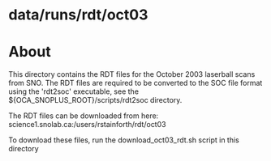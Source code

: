 data/runs/rdt/oct03
==========

About
==========
This directory contains the RDT files for the October 2003 laserball scans from SNO. The RDT files are required to be converted to the SOC file format using the 'rdt2soc' executable, see the ${OCA_SNOPLUS_ROOT}/scripts/rdt2soc directory.

The RDT files can be downloaded from here:
science1.snolab.ca:/users/rstainforth/rdt/oct03

To download these files, run the download_oct03_rdt.sh script in this directory
